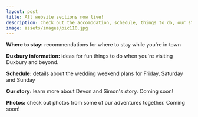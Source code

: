 ```yaml
---
layout: post
title: All website sections now live!
description: Check out the accomodation, schedule, things to do, our story and photos
image: assets/images/pic110.jpg
---
```


<b>Where to stay:</b> recommendations for where to stay while you're in town 

<b>Duxbury information:</b> ideas for fun things to do when you're visiting Duxbury and beyond. 

<b>Schedule:</b> details about the wedding weekend plans for Friday, Saturday and Sunday

<b>Our story:</b> learn more about Devon and Simon's story. Coming soon! 

<b>Photos:</b> check out photos from some of our adventures together. Coming soon!
